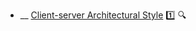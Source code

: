 * __ [Client-server Architectural Style](./architecture/architecturalStyles/clientServer) :one: <trigger for="pop:architecturalStyles-clientServer-preview">:mag:</trigger>

<popover id="pop:architecturalStyles-clientServer-preview" title=":mag: Client-server Architectural Style" placement="right">
  <div slot="content">
    <include src=".\preview.md" />
  </div>
</popover>
